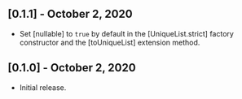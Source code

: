 ## [0.1.1] - October 2, 2020

* Set [nullable] to `true` by default in the [UniqueList.strict] factory constructor and the [toUniqueList] extension method.

## [0.1.0] - October 2, 2020

* Initial release.
